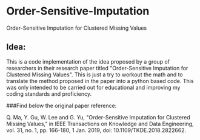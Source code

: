 # Order-Sensitive-Imputation
Order-Sensitive Imputation for Clustered Missing Values

## Idea:
This is a code implementation of the idea proposed by a group of researchers in their research paper titled "Order-Sensitive Imputation for Clustered Missing Values". This is just a try
to workout the math and to translate the method proposed in the paper into a python based code. This was only intended to be carried out for educational and improving my coding standards
and proficiency.

###Find below the original paper reference:

Q. Ma, Y. Gu, W. Lee and G. Yu, "Order-Sensitive Imputation for Clustered Missing Values," 
in IEEE Transactions on Knowledge and Data Engineering, vol. 31, no. 1, pp. 166-180, 1 Jan. 2019, doi: 10.1109/TKDE.2018.2822662.
